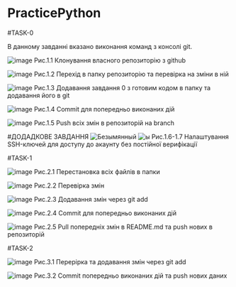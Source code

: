 # PracticePython

#TASK-0

В данному завданні вказано виконання команд з консолі git.

![image](https://user-images.githubusercontent.com/83283956/124488802-efb0e280-ddb8-11eb-8f58-6f21c781d30d.png)
Рис.1.1 Клонування власного репозиторію з github

![image](https://user-images.githubusercontent.com/83283956/124488954-1f5fea80-ddb9-11eb-9ae8-236791d179a2.png)
Рис.1.2 Перехід в папку репозиторію та перевірка на зміни в ній

![image](https://user-images.githubusercontent.com/83283956/124489103-50d8b600-ddb9-11eb-927a-f6db6759d45e.png)
Рис.1.3 Додавання завдання 0 з готовим кодом в папку та додавання його в git

![image](https://user-images.githubusercontent.com/83283956/124489373-92696100-ddb9-11eb-9400-de12cd9492d2.png)
Рис.1.4 Commit для попередньо виконаних дій

![image](https://user-images.githubusercontent.com/83283956/124489480-b7f66a80-ddb9-11eb-89d0-5808d90a9429.png)
Рис.1.5 Push всіх змін в репозиторій на branch

#ДОДАДКОВЕ ЗАВДАННЯ
![Безымянный](https://user-images.githubusercontent.com/83283956/124490069-5a165280-ddba-11eb-958a-6e5e81cf2025.png)
![ы](https://user-images.githubusercontent.com/83283956/124490564-eb85c480-ddba-11eb-8fbf-12c180333dad.png)
Рис.1.6-1.7 Налаштування SSH-ключей для доступу до акаунту без постійної верифікації






#TASK-1

![image](https://user-images.githubusercontent.com/83283956/124491114-96967e00-ddbb-11eb-8d6b-9b14c56fc116.png)
Рис.2.1 Перестановка всіх файлів в папки

![image](https://user-images.githubusercontent.com/83283956/124491393-e412eb00-ddbb-11eb-9598-dbcacc365909.png)
Рис.2.2 Перевірка змін

![image](https://user-images.githubusercontent.com/83283956/124491496-099ff480-ddbc-11eb-8c3a-81e483412e47.png)
Рис.2.3 Додавання змін через git add

![image](https://user-images.githubusercontent.com/83283956/124491663-348a4880-ddbc-11eb-824c-b297aea483a6.png)
Рис.2.4 Commit для попередньо виконаних дій

![image](https://user-images.githubusercontent.com/83283956/124491828-5daad900-ddbc-11eb-8b0b-2d5ff6ef417b.png)
Рис.2.5 Pull попередніх змін в README.md та push нових в репозиторій


#TASK-2

![image](https://user-images.githubusercontent.com/83283956/125631534-648ce414-85f2-4d9e-969f-d239c8290480.png)
Рис.3.1 Перерірка та додавання змін через git add

![image](https://user-images.githubusercontent.com/83283956/125631712-913410bc-2c2d-42aa-ab58-0b92fafefb03.png)
Рис.3.2 Commit попередньо виконаних дій та push нових даних
